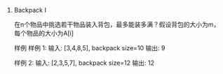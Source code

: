 1. Backpack I

	在n个物品中挑选若干物品装入背包，最多能装多满？假设背包的大小为m，每个物品的大小为A[i]

	样例
	样例 1:
		输入:  [3,4,8,5], backpack size=10
		输出:  9

	样例 2:
		输入:  [2,3,5,7], backpack size=12
		输出:  12
	
